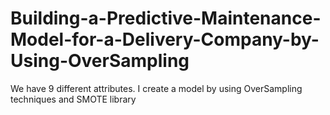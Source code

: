 # Building-a-Predictive-Maintenance-Model-for-a-Delivery-Company-by-Using-OverSampling
We have 9 different attributes.
I create a model by using OverSampling techniques and SMOTE library

